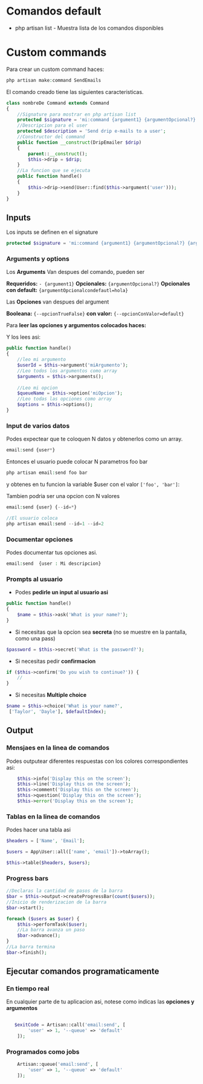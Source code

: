 

# Comandos default

* php artisan list - Muestra lista de los comandos disponibles


# Custom commands

Para crear un custom command haces:

```php
php artisan make:command SendEmails
```

El comando creado tiene las siguientes caracteristicas.
```php
class nombreDe Command extends Command
{
	//Signature para mostrar en php artisan list
    protected $signature = 'mi:command {argument1} {argumentOpcional?} {argumentOpcionalcondefautl=hola} {--opcionTrueFalse} {--opcionConValor=default}' ;
	//Descripcion para el user
    protected $description = 'Send drip e-mails to a user';
    //Constructor del command
    public function __construct(DripEmailer $drip)
    {
        parent::__construct();
        $this->drip = $drip;
    }
    //La funcion que se ejecuta 
    public function handle()
    {
        $this->drip->send(User::find($this->argument('user')));
    }
}
```


## Inputs

Los inputs se definen en el signature

```php
protected $signature = 'mi:command {argument1} {argumentOpcional?} {argumentOpcionalcondefautl=hola} {--opcionTrueFalse} {--opcionConValor=default}' ;
```


### Arguments y options

Los **Arguments** Van despues del comando, pueden ser

**Requeridos:** `- {argument1}`
**Opcionales:** `{argumentOpcional?}` 
**Opcionales con default:** `{argumentOpcionalcondefautl=hola}`

Las **Opciones** van despues del argument

**Booleana:** `{--opcionTrueFalse}`
**con valor:** `{--opcionConValor=default}` 


Para **leer las opciones y argumentos colocados haces:**


Y los lees asi:

```php
public function handle()
{
	//leo mi argumento
    $userId = $this->argument('miArgumento');
    //Leo todos los argumentos como array
	$arguments = $this->arguments();
	
    //Leo mi opcion
	$queueName = $this->option('miOpcion');
	//Leo todas las opciones como array
	$options = $this->options();
}
```
### Input de varios datos

Podes expectear que te coloquen N datos y obtenerlos como un array.

```php
email:send {user*}
```

Entonces el usuario puede colocar N parametros foo bar
```php
php artisan email:send foo bar
```
y obtenes en tu funcion la variable $user con el valor
`['foo', 'bar']`:

Tambien podria ser una opcion con N valores
```php
email:send {user} {--id=*}

//El usuario coloca
php artisan email:send --id=1 --id=2
```

### Documentar opciones

Podes documentar tus opciones asi.
```php
email:send  {user : Mi descripcion}
```

### Prompts al usuario

* Podes **pedirle un input al usuario asi**
```php
public function handle()
{
    $name = $this->ask('What is your name?');
}
```
* Si necesitas que la opcion sea **secreta** (no se muestre en la pantalla, como una pass)

```php
$password = $this->secret('What is the password?');
```


* Si necesitas pedir **confirmacion**

```php
if ($this->confirm('Do you wish to continue?')) {
    //
}
```

* Si necesitas **Multiple choice**
```php
$name = $this->choice('What is your name?',
 ['Taylor', 'Dayle'], $defaultIndex);
```

## Output

### Mensjaes en la linea de comandos
Podes outputear diferentes respuestas con los colores correspondientes asi:

```php
    $this->info('Display this on the screen');
    $this->line('Display this on the screen');
    $this->comment('Display this on the screen');
    $this->question('Display this on the screen');
    $this->error('Display this on the screen');
```

### Tablas en la linea de comandos

Podes hacer una tabla asi 

```php
$headers = ['Name', 'Email'];

$users = App\User::all(['name', 'email'])->toArray();

$this->table($headers, $users);
```

### Progress bars

```php
//Declaras la cantidad de pasos de la barra
$bar = $this->output->createProgressBar(count($users));
//Inicio de renderizacion de la barra
$bar->start();

foreach ($users as $user) {
    $this->performTask($user);
	//La barra avanza un paso
    $bar->advance();
}
//La barra termina
$bar->finish();
```

## Ejecutar comandos programaticamente

### En tiempo real
En cualquier parte de tu aplicacion asi, notese como indicas las **opciones y argumentos**
```php
   
   $exitCode = Artisan::call('email:send', [
        'user' => 1, '--queue' => 'default'
    ]);
```

### Programados como jobs

```php
    Artisan::queue('email:send', [
        'user' => 1, '--queue' => 'default'
    ]);
```
<!--stackedit_data:
eyJoaXN0b3J5IjpbLTE5OTc2Mzc2MzMsMTExOTU3NjA0OSwtMT
I2OTQ2MDM2NSwxMjc3ODE2MjE1LC0yMTg5NDYwNDcsLTEwMTA0
Mjc1MiwtNjQ3NTQ3NDA1LDk2NTM0MDcxMCwxOTg3OTU5NjIwLD
czMDk5ODExNl19
-->
